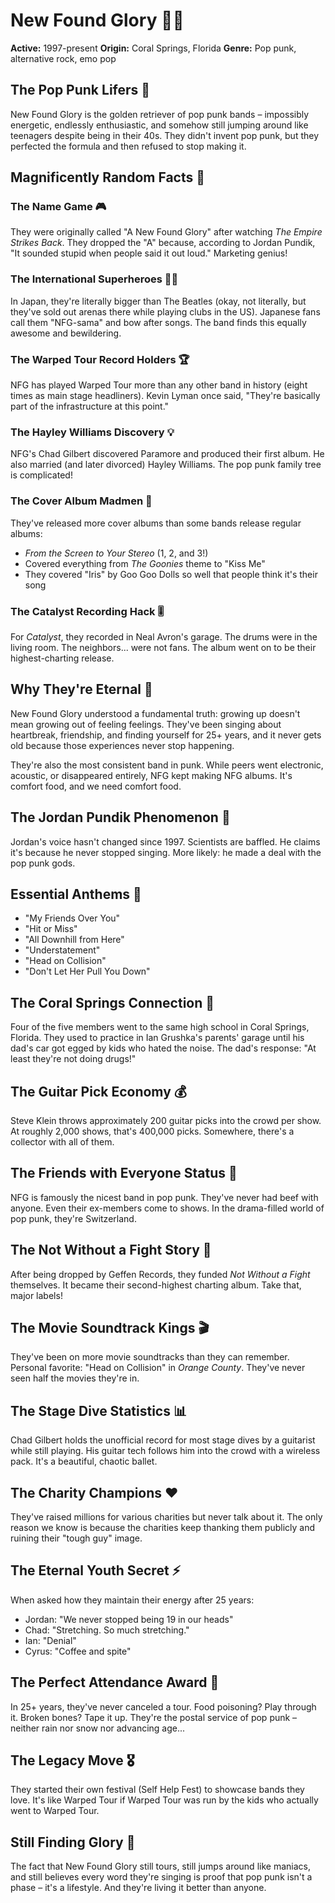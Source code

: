# New Found Glory 🌟🎪

**Active:** 1997-present
**Origin:** Coral Springs, Florida
**Genre:** Pop punk, alternative rock, emo pop

## The Pop Punk Lifers 🎸

New Found Glory is the golden retriever of pop punk bands – impossibly energetic, endlessly enthusiastic, and somehow still jumping around like teenagers despite being in their 40s. They didn't invent pop punk, but they perfected the formula and then refused to stop making it.

## Magnificently Random Facts 🎊

### The Name Game 🎮
They were originally called "A New Found Glory" after watching *The Empire Strikes Back*. They dropped the "A" because, according to Jordan Pundik, "It sounded stupid when people said it out loud." Marketing genius!

### The International Superheroes 🦸‍♂️
In Japan, they're literally bigger than The Beatles (okay, not literally, but they've sold out arenas there while playing clubs in the US). Japanese fans call them "NFG-sama" and bow after songs. The band finds this equally awesome and bewildering.

### The Warped Tour Record Holders 🏆
NFG has played Warped Tour more than any other band in history (eight times as main stage headliners). Kevin Lyman once said, "They're basically part of the infrastructure at this point."

### The Hayley Williams Discovery 💡
NFG's Chad Gilbert discovered Paramore and produced their first album. He also married (and later divorced) Hayley Williams. The pop punk family tree is complicated!

### The Cover Album Madmen 📀
They've released more cover albums than some bands release regular albums:
- *From the Screen to Your Stereo* (1, 2, and 3!)
- Covered everything from *The Goonies* theme to "Kiss Me"
- They covered "Iris" by Goo Goo Dolls so well that people think it's their song

### The Catalyst Recording Hack 🎚️
For *Catalyst*, they recorded in Neal Avron's garage. The drums were in the living room. The neighbors... were not fans. The album went on to be their highest-charting release.

## Why They're Eternal 🔄

New Found Glory understood a fundamental truth: growing up doesn't mean growing out of feeling feelings. They've been singing about heartbreak, friendship, and finding yourself for 25+ years, and it never gets old because those experiences never stop happening.

They're also the most consistent band in punk. While peers went electronic, acoustic, or disappeared entirely, NFG kept making NFG albums. It's comfort food, and we need comfort food.

## The Jordan Pundik Phenomenon 🎤
Jordan's voice hasn't changed since 1997. Scientists are baffled. He claims it's because he never stopped singing. More likely: he made a deal with the pop punk gods.

## Essential Anthems 🎵
- "My Friends Over You"
- "Hit or Miss"
- "All Downhill from Here"
- "Understatement"
- "Head on Collision"
- "Don't Let Her Pull You Down"

## The Coral Springs Connection 🌴
Four of the five members went to the same high school in Coral Springs, Florida. They used to practice in Ian Grushka's parents' garage until his dad's car got egged by kids who hated the noise. The dad's response: "At least they're not doing drugs!"

## The Guitar Pick Economy 💰
Steve Klein throws approximately 200 guitar picks into the crowd per show. At roughly 2,000 shows, that's 400,000 picks. Somewhere, there's a collector with all of them.

## The Friends with Everyone Status 🤝
NFG is famously the nicest band in pop punk. They've never had beef with anyone. Even their ex-members come to shows. In the drama-filled world of pop punk, they're Switzerland.

## The Not Without a Fight Story 💪
After being dropped by Geffen Records, they funded *Not Without a Fight* themselves. It became their second-highest charting album. Take that, major labels!

## The Movie Soundtrack Kings 🎬
They've been on more movie soundtracks than they can remember. Personal favorite: "Head on Collision" in *Orange County*. They've never seen half the movies they're in.

## The Stage Dive Statistics 📊
Chad Gilbert holds the unofficial record for most stage dives by a guitarist while still playing. His guitar tech follows him into the crowd with a wireless pack. It's a beautiful, chaotic ballet.

## The Charity Champions ❤️
They've raised millions for various charities but never talk about it. The only reason we know is because the charities keep thanking them publicly and ruining their "tough guy" image.

## The Eternal Youth Secret ⚡
When asked how they maintain their energy after 25 years:
- Jordan: "We never stopped being 19 in our heads"
- Chad: "Stretching. So much stretching."
- Ian: "Denial"
- Cyrus: "Coffee and spite"

## The Perfect Attendance Award 🏅
In 25+ years, they've never canceled a tour. Food poisoning? Play through it. Broken bones? Tape it up. They're the postal service of pop punk – neither rain nor snow nor advancing age...

## The Legacy Move 🎖️
They started their own festival (Self Help Fest) to showcase bands they love. It's like Warped Tour if Warped Tour was run by the kids who actually went to Warped Tour.

## Still Finding Glory 🌅
The fact that New Found Glory still tours, still jumps around like maniacs, and still believes every word they're singing is proof that pop punk isn't a phase – it's a lifestyle. And they're living it better than anyone.